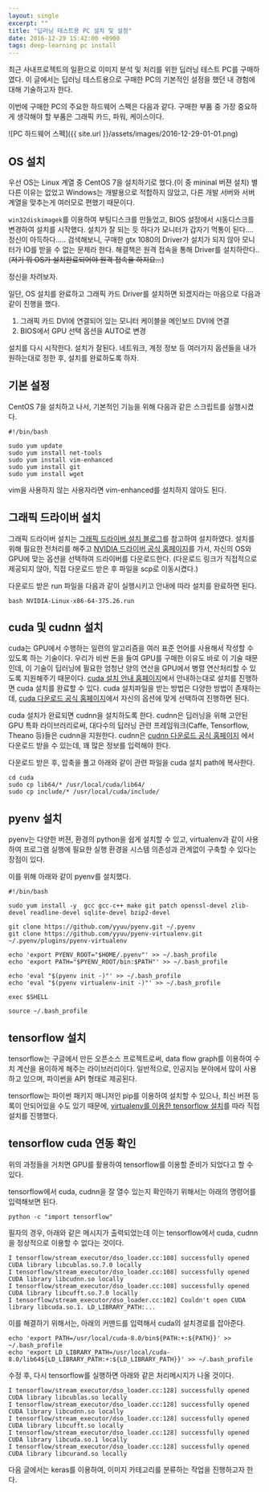 ```yaml
---
layout: single
excerpt: ""
title: "딥러닝 테스트용 PC 설치 및 설정"
date: 2016-12-29 15:42:00 +0900
tags: deep-learning pc install
---
```


최근 사내프로젝트의 일환으로 이미지 분석 및 처리를 위한 딥러닝 테스트 PC를 구매하였다. 이 글에서는 딥러닝 테스트용으로 구매한 PC의 기본적인 설정을 했던 내 경험에 대해 기술하고자 한다.

이번에 구매한 PC의 주요한 하드웨어 스펙은 다음과 같다. 구매한 부품 중 가장 중요하게 생각해야 할 부품은 그래픽 카드, 파워, 케이스이다.

![PC 하드웨어 스펙]({{ site.url }}/assets/images/2016-12-29-01-01.png)

## OS 설치

우선 OS는 Linux 계열 중 CentOS 7을 설치하기로 했다.(이 중 mininal 버젼 설치) 별 다른 이유는 없었고 Windows는 개발용으로 적합하지 않았고, 다른 개발 서버와 서버 계열을 맞추는게 여러모로 편했기 때문이다.

`win32diskimagek`를 이용하여 부팅디스크를 만들었고, BIOS 설정에서 시동디스크를 변경하여 설치를 시작했다. 설치가 잘 되는 듯 하다가 모니터가 갑자기 먹통이 된다.... 정신이 아득하다..... 검색해보니, 구매한 gtx 1080의 Driver가 설치가 되지 않아 모니터가 IO를 받을 수 없는 문제라 한다. 해결책은 원격 접속을 통해 Driver를 설치하란다..(~~저기 뭐 OS가 설치완료되어야 원격 접속을 하지요...~~)

정신을 차려보자.

일단, OS 설치를 완료하고 그래픽 카드 Driver를 설치하면 되겠지라는 마음으로 다음과 같이 진행을 했다.

1. 그래픽 카드 DVI에 연결되어 있는 모니터 케이블을 메인보드 DVI에 연결
1. BIOS에서 GPU 선택 옵션을 AUTO로 변경

설치를 다시 시작한다. 설치가 잘된다. 네트워크, 계정 정보 등 여러가지 옵션들을 내가 원하는대로 정한 후, 설치를 완료하도록 하자.

## 기본 설정

CentOS 7을 설치하고 나서, 기본적인 기능을 위해 다음과 같은 스크립트를 실행시켰다.

```
#!/bin/bash                                                                     

sudo yum update                                                                 
sudo yum install net-tools                                                      
sudo yum install vim-enhanced                                                   
sudo yum install git                                                            
sudo yum install wget       
```

vim을 사용하지 않는 사용자라면 vim-enhanced를 설치하지 않아도 된다.

## 그래픽 드라이버 설치

그래픽 드라이버 설치는 [그래픽 드라이버 설치 블로그]를 참고하여 설치하였다. 설치를 위해 필요한 전처리를 해주고 [NVIDIA 드라이버 공식 홈페이지]를 가서, 자신의 OS와 GPU에 맞는 옵션을 선택하여 드라이버를 다운로드한다. (다운로드 링크가 직접적으로 제공되지 않아, 직접 다운로드 받은 후 파일을 scp로 이동시켰다.)

다운로드 받은 run 파일을 다음과 같이 실행시키고 안내에 따라 설치를 완료하면 된다.

```
bash NVIDIA-Linux-x86-64-375.26.run
```

## cuda 및 cudnn 설치

cuda는 GPU에서 수행하는 일련의 알고리즘을 여러 표준 언어를 사용해서 작성할 수 있도록 하는 기술이다. 우리가 비싼 돈을 들여 GPU를 구매한 이유도 바로 이 기술 때문인데, 이 기술이 딥러닝에 필요한 엄청난 양의 연산을 GPU에서 병렬 연산처리할 수 있도록 지원해주기 때문이다. [cuda 설치 안내 홈페이지]에서 안내하는대로 설치를 진행하면 cuda 설치를 완료할 수 있다. cuda 설치파일을 받는 방법은 다양한 방법이 존재하는데, [cuda 다운로드 공식 홈페이지]에서 자신의 옵션에 맞게 선택하여 진행하면 된다.

cuda 설치가 완료되면 cudnn을 설치하도록 한다. cudnn은 딥러닝을 위해 고안된 GPU 특화 라이브러리로써, 대다수의 딥러닝 관련 프레임워크(Caffe, Tensorflow, Theano 등)들은 cudnn을 지원한다. cudnn은 [cudnn 다운로드 공식 홈페이지]
에서 다운로드 받을 수 있는데, 꽤 많은 정보를 입력해야 한다.

다운로드 받은 후, 압축을 풀고 아래와 같이 관련 파일을 cuda 설치 path에 복사한다.

```
cd cuda
sudo cp lib64/* /usr/local/cuda/lib64/
sudo cp include/* /usr/local/cuda/include/
```
 
## pyenv 설치

pyenv는 다양한 버젼, 환경의 python을 쉽게 설치할 수 있고, virtualenv과 같이 사용하여 프로그램 실행에 필요한 실행 환경을 시스템 의존성과 관계없이 구축할 수 있다는 장점이 있다.

이를 위해 아래와 같이 pyenv를 설치했다.

```
#!/bin/bash                                                                        
                                                                                   
sudo yum install -y  gcc gcc-c++ make git patch openssl-devel zlib-devel readline-devel sqlite-devel bzip2-devel
                                                                                   
git clone https://github.com/yyuu/pyenv.git ~/.pyenv                               
git clone https://github.com/yyuu/pyenv-virtualenv.git ~/.pyenv/plugins/pyenv-virtualenv
                                                                                   
echo 'export PYENV_ROOT="$HOME/.pyenv"' >> ~/.bash_profile                         
echo 'export PATH="$PYENV_ROOT/bin:$PATH"' >> ~/.bash_profile                      
                                                                                   
echo 'eval "$(pyenv init -)"' >> ~/.bash_profile                                   
echo 'eval "$(pyenv virtualenv-init -)"' >> ~/.bash_profile                        
                                                                                   
exec $SHELL                                                                        
                                                                                   
source ~/.bash_profile   
```

## tensorflow 설치

tensorflow는 구글에서 만든 오픈소스 프로젝트로써, data flow graph를 이용하여 수치 계산을 용이하게 해주는 라이브러리이다. 일반적으로, 인공지능 분야에서 많이 사용하고 있으며, 파이썬을 API 형태로 제공된다.

tensorflow는 파이썬 패키지 매니저인 pip를 이용하여 설치할 수 있으나, 최신 버젼 등록이 안되어있을 수도 있기 때문에, [virtualenv를 이용한 tensorflow 설치]를 따라 직접 설치를 진행했다.

## tensorflow cuda 연동 확인

위의 과정들을 거치면 GPU를 활용하여 tensorflow를 이용할 준비가 되었다고 할 수 있다.

tensorflow에서 cuda, cudnn을 잘 열수 있는지 확인하기 위해서는 아래의 명령어를 입력해보면 된다.

```
python -c "import tensorflow"
```

필자의 경우, 아래와 같은 메시지가 출력되었는데 이는 tensorflow에서 cuda, cudnn을 정상적으로 이용할 수 없다는 것이다. 

```
I tensorflow/stream_executor/dso_loader.cc:108] successfully opened CUDA library libcublas.so.7.0 locally
I tensorflow/stream_executor/dso_loader.cc:108] successfully opened CUDA library libcudnn.so locally
I tensorflow/stream_executor/dso_loader.cc:108] successfully opened CUDA library libcufft.so.7.0 locally
I tensorflow/stream_executor/dso_loader.cc:102] Couldn't open CUDA library libcuda.so.1. LD_LIBRARY_PATH:...
```

이를 해결하기 위해서는, 아래의 커맨드를 입력해서 cuda의 설치경로를 잡아준다.

```
echo 'export PATH=/usr/local/cuda-8.0/bin${PATH:+:${PATH}}' >> ~/.bash_profile
echo 'export LD_LIBRARY_PATH=/usr/local/cuda-8.0/lib64${LD_LIBRARY_PATH:+:${LD_LIBRARY_PATH}}' >> ~/.bash_profile
```

수정 후, 다시 tensorflow를 실행하면 아래와 같은 처리메시지가 나올 것이다.

```
I tensorflow/stream_executor/dso_loader.cc:128] successfully opened CUDA library libcublas.so locally
I tensorflow/stream_executor/dso_loader.cc:128] successfully opened CUDA library libcudnn.so locally
I tensorflow/stream_executor/dso_loader.cc:128] successfully opened CUDA library libcufft.so locally
I tensorflow/stream_executor/dso_loader.cc:128] successfully opened CUDA library libcuda.so.1 locally
I tensorflow/stream_executor/dso_loader.cc:128] successfully opened CUDA library libcurand.so locally
```

다음 글에서는 keras를 이용하여, 이미지 카테고리를 분류하는 작업을 진행하고자 한다.

[NVIDIA 드라이버 공식 홈페이지]: http://www.nvidia.co.kr/Download/index.aspx?lang=kr
[그래픽 드라이버 설치 블로그]: http://sunyzero.tistory.com/218
[cuda 설치 안내 홈페이지]: http://docs.nvidia.com/cuda/cuda-installation-guide-linux/index.html#package-manager-installation
[cuda 다운로드 공식 홈페이지]: https://developer.nvidia.com/cuda-downloads 
[cudnn 다운로드 공식 홈페이지]: https://developer.nvidia.com/cudnn
[virtualenv를 이용한 tensorflow 설치]: https://github.com/tensorflow/tensorflow/blob/master/tensorflow/g3doc/get_started/os_setup.md#virtualenv-installation
